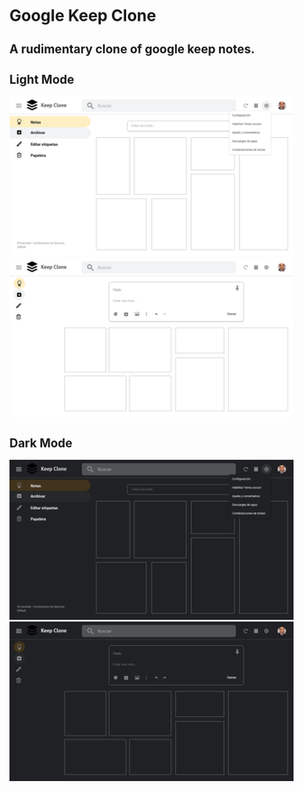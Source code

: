 
# **Google Keep Clone**

## A rudimentary clone of google keep notes.

## **Light Mode**

![dashboard light](description_asets/dashboard-light.png)
![dashboard light contracted](description_asets/dashboard-light-contracted.png)

## **Dark Mode**

![dashboard dark](description_asets/dashboard-dark.png)
![dashboard dark contracted](description_asets/dashboard-dark-contracted.png)
